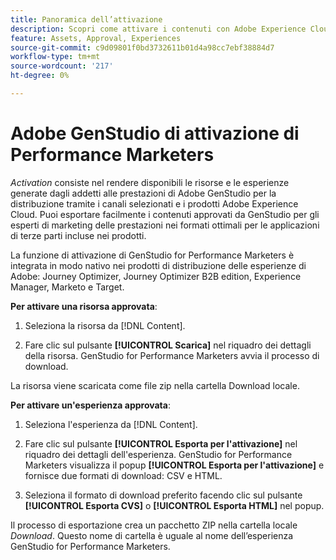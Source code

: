 ```yaml
---
title: Panoramica dell’attivazione
description: Scopri come attivare i contenuti con Adobe Experience Cloud e applicazioni di terze parti.
feature: Assets, Approval, Experiences
source-git-commit: c9d09801f0bd3732611b01d4a98cc7ebf38884d7
workflow-type: tm+mt
source-wordcount: '217'
ht-degree: 0%

---
```



# Adobe GenStudio di attivazione di Performance Marketers

_Activation_ consiste nel rendere disponibili le risorse e le esperienze generate dagli addetti alle prestazioni di Adobe GenStudio per la distribuzione tramite i canali selezionati e i prodotti Adobe Experience Cloud. Puoi esportare facilmente i contenuti approvati da GenStudio per gli esperti di marketing delle prestazioni nei formati ottimali per le applicazioni di terze parti incluse nei prodotti.

La funzione di attivazione di GenStudio for Performance Marketers è integrata in modo nativo nei prodotti di distribuzione delle esperienze di Adobe: Journey Optimizer, Journey Optimizer B2B edition, Experience Manager, Marketo e Target.

**Per attivare una risorsa approvata**:

1. Seleziona la risorsa da [!DNL Content].

1. Fare clic sul pulsante **[!UICONTROL Scarica]** nel riquadro dei dettagli della risorsa. GenStudio for Performance Marketers avvia il processo di download.

La risorsa viene scaricata come file zip nella cartella Download locale.

**Per attivare un&#39;esperienza approvata**:

1. Seleziona l&#39;esperienza da [!DNL Content].

1. Fare clic sul pulsante **[!UICONTROL Esporta per l&#39;attivazione]** nel riquadro dei dettagli dell&#39;esperienza. GenStudio for Performance Marketers visualizza il popup **[!UICONTROL Esporta per l&#39;attivazione]** e fornisce due formati di download: CSV e HTML.

1. Seleziona il formato di download preferito facendo clic sul pulsante **[!UICONTROL Esporta CVS]** o **[!UICONTROL Esporta HTML]** nel popup.

Il processo di esportazione crea un pacchetto ZIP nella cartella locale _Download_. Questo nome di cartella è uguale al nome dell’esperienza GenStudio for Performance Marketers.
